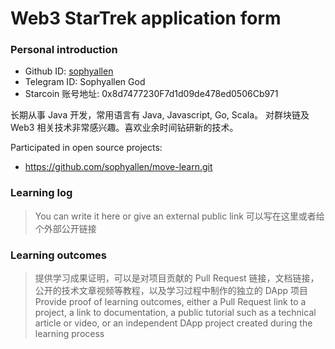 

# Web3 StarTrek application form

### Personal introduction

* Github ID: [sophyallen](https://github.com/sophyallen)
* Telegram ID: Sophyallen God
* Starcoin 账号地址: 0x8d7477230F7d1d09de478ed0506Cb971

长期从事 Java 开发，常用语言有 Java, Javascript, Go, Scala。
对群块链及 Web3 相关技术非常感兴趣。喜欢业余时间钻研新的技术。

Participated in open source projects:

* https://github.com/sophyallen/move-learn.git

### Learning log

> You can write it here or give an external public link
> 可以写在这里或者给个外部公开链接

### Learning outcomes

> 提供学习成果证明，可以是对项目贡献的 Pull Request 链接，文档链接，公开的技术文章视频等教程，以及学习过程中制作的独立的 DApp 项目
> Provide proof of learning outcomes, either a Pull Request link to a project, a link to documentation, a public tutorial such as a technical article or video, or an independent DApp project created during the learning process





